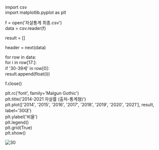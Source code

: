 import csv <br>
import matplotlib.pyplot as plt

f = open('자살통계 최종.csv') <br>
data = csv.reader(f)

result = []

header = next(data)


for row in data: <br>
    for i in row[17:]: <br>
        if '30-39세' in row[0]: <br>
            result.append(float(i))
            
f.close()

plt.rc('font', family='Malgun Gothic') <br>
plt.title('2014-2021 자살률 (출처-통계쳥)') <br>
plt.plot(['2014', '2015', '2016', '2017', '2018', '2019', '2020', '2021'], result, label='30대') <br>
plt.ylabel('비율') <br>
plt.legend() <br>
plt.grid(True) <br>
plt.show()

![30](https://user-images.githubusercontent.com/113004114/204096082-b9f7e095-0b76-4fe2-9784-6ee81aaad0dd.PNG)
